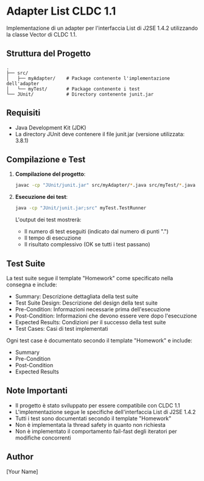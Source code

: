 # Adapter List CLDC 1.1

Implementazione di un adapter per l'interfaccia List di J2SE 1.4.2 utilizzando la classe Vector di CLDC 1.1.

## Struttura del Progetto

```
.
├── src/
│   ├── myAdapter/    # Package contenente l'implementazione dell'adapter
│   └── myTest/       # Package contenente i test
└── JUnit/            # Directory contenente junit.jar
```

## Requisiti

- Java Development Kit (JDK)
- La directory JUnit deve contenere il file junit.jar (versione utilizzata: 3.8.1)

## Compilazione e Test

1. **Compilazione del progetto**:
   ```bash
   javac -cp "JUnit/junit.jar" src/myAdapter/*.java src/myTest/*.java
   ```

2. **Esecuzione dei test**:
   ```bash
   java -cp "JUnit/junit.jar;src" myTest.TestRunner
   ```

   L'output dei test mostrerà:
   - Il numero di test eseguiti (indicato dal numero di punti ".")
   - Il tempo di esecuzione
   - Il risultato complessivo (OK se tutti i test passano)

## Test Suite

La test suite segue il template "Homework" come specificato nella consegna e include:

- Summary: Descrizione dettagliata della test suite
- Test Suite Design: Descrizione del design della test suite
- Pre-Condition: Informazioni necessarie prima dell'esecuzione
- Post-Condition: Informazioni che devono essere vere dopo l'esecuzione
- Expected Results: Condizioni per il successo della test suite
- Test Cases: Casi di test implementati

Ogni test case è documentato secondo il template "Homework" e include:
- Summary
- Pre-Condition
- Post-Condition
- Expected Results

## Note Importanti

- Il progetto è stato sviluppato per essere compatibile con CLDC 1.1
- L'implementazione segue le specifiche dell'interfaccia List di J2SE 1.4.2
- Tutti i test sono documentati secondo il template "Homework"
- Non è implementata la thread safety in quanto non richiesta
- Non è implementato il comportamento fail-fast degli iteratori per modifiche concorrenti

## Author
[Your Name] 